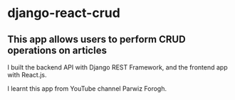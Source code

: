 # django-react-crud

## This app allows users to perform CRUD operations on articles

I built the backend API with Django REST Framework, and the frontend app with React.js.<br>

I learnt this app from YouTube channel Parwiz Forogh. 

